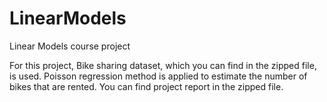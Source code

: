 # LinearModels
Linear Models course project

For this project, Bike sharing dataset, which you can find in the zipped file, is used. 
Poisson regression method is applied to estimate the number of bikes that are rented.
You can find project report in the zipped file. 
